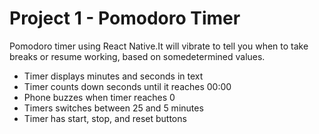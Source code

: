 # Project 1 - Pomodoro Timer
Pomodoro timer using React Native.It will vibrate to tell you when to take breaks or resume working, based on somedetermined values. 

- Timer displays minutes and seconds in text
- Timer counts down seconds until it reaches 00:00
- Phone buzzes when timer reaches 0
- Timers switches between 25 and 5 minutes
- Timer has start, stop, and reset buttons



